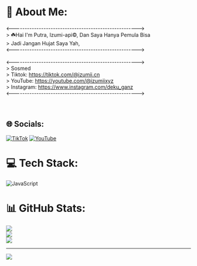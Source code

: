 # 💫 About Me:
<-----------------------------------------------------><br>> ☘️Hai I'm Putra, Izumi-api©, Dan Saya Hanya Pemula Bisa<br>> Jadi Jangan Hujat Saya Yah,<br><-----------------------------------------------------><br><br><-----------------------------------------------------><br>> Sosmed<br>> Tiktok: https://tiktok.com/@izumii.cn<br>> YouTube: https://youtube.com/@izumiixyz<br>> Instagram: https://www.instagram.com/deku_ganz<br><-----------------------------------------------------><br><br><br>


## 🌐 Socials:
[![TikTok](https://img.shields.io/badge/TikTok-%23000000.svg?logo=TikTok&logoColor=white)](https://tiktok.com/@izumii.cn) [![YouTube](https://img.shields.io/badge/YouTube-%23FF0000.svg?logo=YouTube&logoColor=white)](https://youtube.com/@izumiixyz) 

# 💻 Tech Stack:
![JavaScript](https://img.shields.io/badge/javascript-%23323330.svg?style=for-the-badge&logo=javascript&logoColor=%23F7DF1E)
# 📊 GitHub Stats:
![](https://github-readme-stats.vercel.app/api?username=izuku-mii&theme=tokyonight&hide_border=false&include_all_commits=false&count_private=false)<br/>
![](https://nirzak-streak-stats.vercel.app/?user=izuku-mii&theme=tokyonight&hide_border=false)<br/>
![](https://github-readme-stats.vercel.app/api/top-langs/?username=izuku-mii&theme=tokyonight&hide_border=false&include_all_commits=false&count_private=false&layout=compact)

---
[![](https://visitcount.itsvg.in/api?id=izuku-mii&icon=0&color=0)](https://visitcount.itsvg.in)

<!-- Proudly created with GPRM ( https://gprm.itsvg.in ) -->
